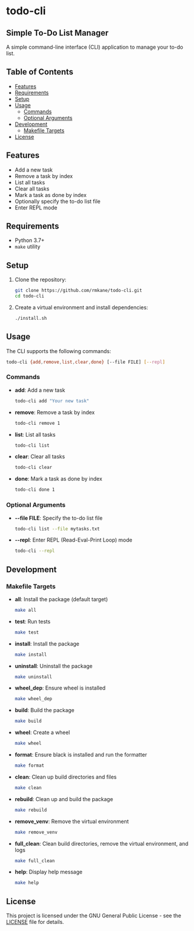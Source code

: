 # todo-cli

## Simple To-Do List Manager

A simple command-line interface (CLI) application to manage your to-do list.

## Table of Contents

- [Features](#features)
- [Requirements](#requirements)
- [Setup](#setup)
- [Usage](#usage)
    - [Commands](#commands)
    - [Optional Arguments](#optional-arguments)
- [Development](#development)
    - [Makefile Targets](#makefile-targets)
- [License](#license)

## Features

- Add a new task
- Remove a task by index
- List all tasks
- Clear all tasks
- Mark a task as done by index
- Optionally specify the to-do list file
- Enter REPL mode

## Requirements

- Python 3.7+
- `make` utility

## Setup

1. Clone the repository:
   ```bash
   git clone https://github.com/rmkane/todo-cli.git
   cd todo-cli
   ```

2. Create a virtual environment and install dependencies:
   ```bash
   ./install.sh
   ```

## Usage

The CLI supports the following commands:

```bash
todo-cli {add,remove,list,clear,done} [--file FILE] [--repl]
```

### Commands

- **add**: Add a new task
   ```bash
   todo-cli add "Your new task"
   ```

- **remove**: Remove a task by index
   ```bash
   todo-cli remove 1
   ```

- **list**: List all tasks
   ```bash
   todo-cli list
   ```

- **clear**: Clear all tasks
   ```bash
   todo-cli clear
   ```

- **done**: Mark a task as done by index
   ```bash
   todo-cli done 1
   ```

### Optional Arguments

- **--file FILE**: Specify the to-do list file
   ```bash
   todo-cli list --file mytasks.txt
   ```

- **--repl**: Enter REPL (Read-Eval-Print Loop) mode
   ```bash
   todo-cli --repl
   ```

## Development

### Makefile Targets

- **all**: Install the package (default target)
  ```bash
  make all
  ```

- **test**: Run tests
  ```bash
  make test
  ```

- **install**: Install the package
  ```bash
  make install
  ```

- **uninstall**: Uninstall the package
  ```bash
  make uninstall
  ```

- **wheel_dep**: Ensure wheel is installed
  ```bash
  make wheel_dep
  ```

- **build**: Build the package
  ```bash
  make build
  ```

- **wheel**: Create a wheel
  ```bash
  make wheel
  ```

- **format**: Ensure black is installed and run the formatter
  ```bash
  make format
  ```

- **clean**: Clean up build directories and files
  ```bash
  make clean
  ```

- **rebuild**: Clean up and build the package
  ```bash
  make rebuild
  ```

- **remove_venv**: Remove the virtual environment
  ```bash
  make remove_venv
  ```

- **full_clean**: Clean build directories, remove the virtual environment, and logs
  ```bash
  make full_clean
  ```

- **help**: Display help message
  ```bash
  make help
  ```

## License

This project is licensed under the GNU General Public License - see
the [LICENSE](https://www.gnu.org/licenses/gpl-3.0.en.html) file for details.
